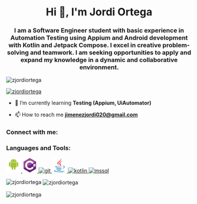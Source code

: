 <h1 align="center">Hi 👋, I'm Jordi Ortega</h1>
<h3 align="center">I am a Software Engineer student with basic experience in Automation Testing using Appium and Android development with Kotlin and Jetpack Compose. I excel in creative problem-solving and teamwork. I am seeking opportunities to apply and expand my knowledge in a dynamic and collaborative environment.</h3>

<p align="left"> <img src="https://komarev.com/ghpvc/?username=zjordiortega&label=Profile%20views&color=0e75b6&style=flat" alt="zjordiortega" /> </p>

<p align="left"> <a href="https://github.com/ryo-ma/github-profile-trophy"><img src="https://github-profile-trophy.vercel.app/?username=zjordiortega" alt="zjordiortega" /></a> </p>

- 🌱 I’m currently learning **Testing (Appium, UiAutomator)**

- 📫 How to reach me **jimenezjordi020@gmail.com**

<h3 align="left">Connect with me:</h3>
<p align="left">
</p>

<h3 align="left">Languages and Tools:</h3>
<p align="left"> <a href="https://developer.android.com" target="_blank" rel="noreferrer"> <img src="https://raw.githubusercontent.com/devicons/devicon/master/icons/android/android-original-wordmark.svg" alt="android" width="40" height="40"/> </a> <a href="https://www.w3schools.com/cs/" target="_blank" rel="noreferrer"> <img src="https://raw.githubusercontent.com/devicons/devicon/master/icons/csharp/csharp-original.svg" alt="csharp" width="40" height="40"/> </a> <a href="https://git-scm.com/" target="_blank" rel="noreferrer"> <img src="https://www.vectorlogo.zone/logos/git-scm/git-scm-icon.svg" alt="git" width="40" height="40"/> </a> <a href="https://www.java.com" target="_blank" rel="noreferrer"> <img src="https://raw.githubusercontent.com/devicons/devicon/master/icons/java/java-original.svg" alt="java" width="40" height="40"/> </a> <a href="https://kotlinlang.org" target="_blank" rel="noreferrer"> <img src="https://www.vectorlogo.zone/logos/kotlinlang/kotlinlang-icon.svg" alt="kotlin" width="40" height="40"/> </a> <a href="https://www.microsoft.com/en-us/sql-server" target="_blank" rel="noreferrer"> <img src="https://www.svgrepo.com/show/303229/microsoft-sql-server-logo.svg" alt="mssql" width="40" height="40"/> </a> </p>

<p><img align="left" src="https://github-readme-stats.vercel.app/api/top-langs?username=zjordiortega&show_icons=true&locale=en&layout=compact" alt="zjordiortega" /></p>

<p>&nbsp;<img align="center" src="https://github-readme-stats.vercel.app/api?username=zjordiortega&show_icons=true&locale=en" alt="zjordiortega" /></p>

<p><img align="center" src="https://github-readme-streak-stats.herokuapp.com/?user=zjordiortega&" alt="zjordiortega" /></p>

